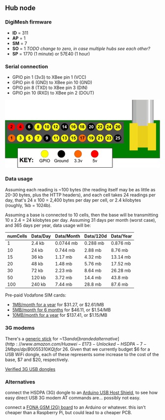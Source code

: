 ## Hub node


### DigiMesh firmware

- **ID** = 311
- **AP** = 1
- **SM** = 7
- **SO** = 1 *TODO change to zero, in case multiple hubs see each other?*
- **SP** = 1770 (1 minute) or 57E40 (1 hour)


### Serial connection

- GPIO pin 1 (3v3) to XBee pin 1 (VCC)
- GPIO pin 6 (GND) to XBee pin 10 (GND)
- GPIO pin 8 (TXD) to XBee pin 3 (DIN)
- GPIO pin 10 (RXD) to XBee pin 2 (DOUT)

![GPIO pin layout](basic-gpio-layout.png)


### Data usage

Assuming each reading is ~100 bytes (the reading itself may be as little as 20-30 bytes, plus the HTTP headers), and each cell takes 24 readings per day, that's 24 x 100 = 2,400 bytes per day per cell, or 2.4 kilobytes (roughly, 1kb = 1024b).

Assuming a base is connected to 10 cells, then the base will be transmitting 10 x 2.4 = 24 kilobytes per day.
Assuming 31 days per month (worst case), and 365 days per year, data usage will be:

|numCells|Data/Day|Data/Month|Data/120d|Data/Year|
|--------|--------|----------|---------|---------|
|1       |2.4 kb  |0.0744 mb |0.288 mb |0.876 mb |
|10      |24 kb   |0.744 mb  |2.88 mb  |8.76 mb  |
|15      |36 kb   |1.17 mb   |4.32 mb  |13.14 mb |
|20      |48 kb   |1.48 mb   |5.76 mb  |17.52 mb |
|30      |72 kb   |2.23 mb   |8.64 mb  |26.28 mb |
|50      |120 kb  |3.72 mb   |14.4 mb  |43.8 mb  |
|100     |240 kb  |7.44 mb   |28.8 mb  |87.6 mb  |

Pre-paid Vodafone SIM cards:
- [1MB/month for a year](http://www.embeddedworks.net/wsim2730.html) for $31.27, or $2.61/MB
- [5MB/month for 6 months](http://www.embeddedworks.net/wsim2737.html) for $46.11, or $1.54/MB
- [10MB/month for a year](http://www.embeddedworks.net/wsim2786.html) for $137.41, or $1.15/MB


### 3G modems

There's a [generic stick](http://www.amazon.com/Generic-Wireless-7-2Mbps-Dongle-Function/dp/B00MHAKIJY/ref=sr_1_10?ie=UTF8&qid=1410451158&sr=8-10&keywords=usb+modem+wireless) for ~$13 and a [branded alternative](http://www.amazon.com/Huawei-E173-Unlocked-HSDPA-7-2Mbps/dp/B0055310KQ) for ~$26. Given that we currently budget $6 for a USB WiFi dongle, each of these represents some increase to the cost of the base, $7 and $20, respectively.

[Verified 3G USB dongles](http://elinux.org/RPi_VerifiedPeripherals#USB_3G_Dongles)


### Alternatives

connect the HSDPA (3G) dongle to an [Arduino USB Host Shield](https://www.sparkfun.com/products/9947), to see how easy direct USB 3G modem AT commands are... possibly not easy.

connect a [FONA GSM (2G) board](https://www.adafruit.com/fona) to an Arduino or whatever. this isn't cheaper than a Raspberry Pi, but could lead to a cheaper PCB.
